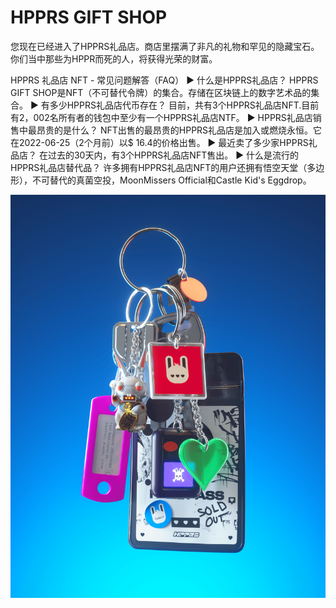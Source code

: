 # HPPRS GIFT SHOP

您现在已经进入了HPPRS礼品店。商店里摆满了非凡的礼物和罕见的隐藏宝石。你们当中那些为HPPR而死的人，将获得光荣的财富。

HPPRS 礼品店 NFT - 常见问题解答（FAQ）
▶ 什么是HPPRS礼品店？
HPPRS GIFT SHOP是NFT（不可替代令牌）的集合。存储在区块链上的数字艺术品的集合。
▶ 有多少HPPRS礼品店代币存在？
目前，共有3个HPPRS礼品店NFT.目前有2，002名所有者的钱包中至少有一个HPPRS礼品店NTF。
▶ HPPRS礼品店销售中最昂贵的是什么？
NFT出售的最昂贵的HPPRS礼品店是加入或燃烧永恒。它在2022-06-25（2个月前）以$ 16.4的价格出售。
▶ 最近卖了多少家HPPRS礼品店？
在过去的30天内，有3个HPPRS礼品店NFT售出。
▶ 什么是流行的HPPRS礼品店替代品？
许多拥有HPPRS礼品店NFT的用户还拥有悟空天堂（多边形），不可替代的真菌空投，MoonMissers Official和Castle Kid's Eggdrop。

![nft](unnamed.png)
